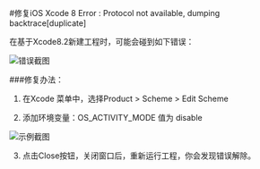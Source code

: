 #修复iOS Xcode 8 Error : Protocol not available, dumping backtrace[duplicate]

在基于Xcode8.2新建工程时，可能会碰到如下错误：

![错误截图](https://raw.githubusercontent.com/serverteamCN/TechnicalArticles/master/pictures/修复iOS_Xcode_8_Error_02.png)



###修复办法：

1. 在Xcode 菜单中，选择Product > Scheme > Edit Scheme

2. 添加环境变量：OS_ACTIVITY_MODE 值为 disable

![示例截图](https://raw.githubusercontent.com/serverteamCN/TechnicalArticles/master/pictures/修复iOS_Xcode_8_Error_01.png)  


3. 点击Close按钮，关闭窗口后，重新运行工程，你会发现错误解除。




